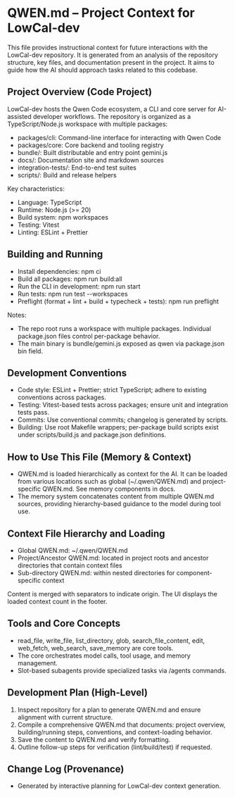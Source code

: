 # QWEN.md – Project Context for LowCal-dev

This file provides instructional context for future interactions with the LowCal-dev repository. It is generated from an analysis of the repository structure, key files, and documentation present in the project. It aims to guide how the AI should approach tasks related to this codebase.

## Project Overview (Code Project)

LowCal-dev hosts the Qwen Code ecosystem, a CLI and core server for AI-assisted developer workflows. The repository is organized as a TypeScript/Node.js workspace with multiple packages:

- packages/cli: Command-line interface for interacting with Qwen Code
- packages/core: Core backend and tooling registry
- bundle/: Built distributable and entry point gemini.js
- docs/: Documentation site and markdown sources
- integration-tests/: End-to-end test suites
- scripts/: Build and release helpers

Key characteristics:

- Language: TypeScript
- Runtime: Node.js (>= 20)
- Build system: npm workspaces
- Testing: Vitest
- Linting: ESLint + Prettier

## Building and Running

- Install dependencies: npm ci
- Build all packages: npm run build:all
- Run the CLI in development: npm run start
- Run tests: npm run test --workspaces
- Preflight (format + lint + build + typecheck + tests): npm run preflight

Notes:

- The repo root runs a workspace with multiple packages. Individual package.json files control per-package behavior.
- The main binary is bundle/gemini.js exposed as qwen via package.json bin field.

## Development Conventions

- Code style: ESLint + Prettier; strict TypeScript; adhere to existing conventions across packages.
- Testing: Vitest-based tests across packages; ensure unit and integration tests pass.
- Commits: Use conventional commits; changelog is generated by scripts.
- Building: Use root Makefile wrappers; per-package build scripts exist under scripts/build.js and package.json definitions.

## How to Use This File (Memory & Context)

- QWEN.md is loaded hierarchically as context for the AI. It can be loaded from various locations such as global (~/.qwen/QWEN.md) and project-specific QWEN.md. See memory components in docs.
- The memory system concatenates content from multiple QWEN.md sources, providing hierarchy-based guidance to the model during tool use.

## Context File Hierarchy and Loading

- Global QWEN.md: ~/.qwen/QWEN.md
- Project/Ancestor QWEN.md: located in project roots and ancestor directories that contain context files
- Sub-directory QWEN.md: within nested directories for component-specific context

Content is merged with separators to indicate origin. The UI displays the loaded context count in the footer.

## Tools and Core Concepts

- read_file, write_file, list_directory, glob, search_file_content, edit, web_fetch, web_search, save_memory are core tools.
- The core orchestrates model calls, tool usage, and memory management.
- Slot-based subagents provide specialized tasks via /agents commands.

## Development Plan (High-Level)

1. Inspect repository for a plan to generate QWEN.md and ensure alignment with current structure.
2. Compile a comprehensive QWEN.md that documents: project overview, building/running steps, conventions, and context-loading behavior.
3. Save the content to QWEN.md and verify formatting.
4. Outline follow-up steps for verification (lint/build/test) if requested.

## Change Log (Provenance)

- Generated by interactive planning for LowCal-dev context generation.
